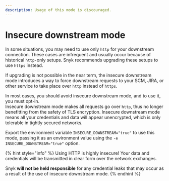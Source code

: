 ```yaml
---
description: Usage of this mode is discouraged.
---
```


# Insecure downstream mode

In some situations, you may need to use only `http` for your downstream connection. These cases are infrequent and usually occur because of historical `http-`only setups. Snyk recommends upgrading these setups to use `https` instead.

If upgrading is not possible in the near term, the insecure downstream mode introduces a way to force downstream requests to your SCM, JIRA, or other service to take place over `http` instead of `https`.

In most cases, you should avoid insecure downstream mode, and to use it, you must opt-in.\
Insecure downstream mode makes all requests go over `http`, thus no longer benefitting from the safety of TLS encryption. Insecure downstream mode means all your credentials and data will appear unencrypted, which is only tolerable in tightly secured networks.

Export the environment variable `INSECURE_DOWNSTREAM="true"` to use this mode, passing it as an environment value using the `-e INSECURE_DOWNSTREAM="true"` option.

{% hint style="info" %}
Using HTTP is highly insecure! Your data and credentials will be transmitted in clear form over the network exchanges.

Snyk **will not be held responsible** for any credential leaks that may occur as a result of the use of insecure downstream mode.
{% endhint %}
